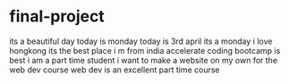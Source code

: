 # final-project
its a beautiful day
today is monday
today is 3rd april
its a monday
i love hongkong
its the best place
i m from india
accelerate coding bootcamp is best
i am a part time student
i want to make a website on my own for the web dev course
web dev is an excellent part time course
